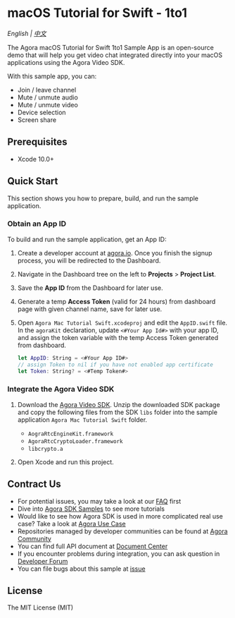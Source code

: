 # macOS Tutorial for Swift - 1to1

*English | [中文](README.zh.md)*

The Agora macOS Tutorial for Swift 1to1 Sample App is an open-source demo that will help you get video chat integrated directly into your macOS applications using the Agora Video SDK.

With this sample app, you can:

- Join / leave channel
- Mute / unmute audio
- Mute / unmute video
- Device selection
- Screen share

## Prerequisites

- Xcode 10.0+

## Quick Start

This section shows you how to prepare, build, and run the sample application.

### Obtain an App ID

To build and run the sample application, get an App ID:
1. Create a developer account at [agora.io](https://dashboard.agora.io/signin/). Once you finish the signup process, you will be redirected to the Dashboard.
2. Navigate in the Dashboard tree on the left to **Projects** > **Project List**.
3. Save the **App ID** from the Dashboard for later use.
4. Generate a temp **Access Token** (valid for 24 hours) from dashboard page with given channel name, save for later use.

5. Open `Agora Mac Tutorial Swift.xcodeproj` and edit the `AppID.swift` file. In the `agoraKit` declaration, update `<#Your App Id#>` with your app ID, and assign the token variable with the temp Access Token generated from dashboard.

    ``` Swift
    let AppID: String = <#Your App ID#>
    // assign Token to nil if you have not enabled app certificate
    let Token: String? = <#Temp Token#>
    ```

### Integrate the Agora Video SDK

1. Download the [Agora Video SDK](https://www.agora.io/en/download/). Unzip the downloaded SDK package and copy the following files from the SDK `libs` folder into the sample application `Agora Mac Tutorial Swift` folder.
    - `AograRtcEngineKit.framework`
    - `AgoraRtcCryptoLoader.framework`
    - `libcrypto.a`
  
2. Open Xcode and run this project.

## Contract Us

- For potential issues, you may take a look at our [FAQ](https://docs.agora.io/en/faq) first
- Dive into [Agora SDK Samples](https://github.com/AgoraIO) to see more tutorials
- Would like to see how Agora SDK is used in more complicated real use case? Take a look at [Agora Use Case](https://github.com/AgoraIO-usecase)
- Repositories managed by developer communities can be found at [Agora Community](https://github.com/AgoraIO-Community)
- You can find full API document at [Document Center](https://docs.agora.io/en/)
- If you encounter problems during integration, you can ask question in [Developer Forum](https://stackoverflow.com/questions/tagged/agora.io)
- You can file bugs about this sample at [issue](https://github.com/AgoraIO/Basic-Video-Call/issues)

## License

The MIT License (MIT)

